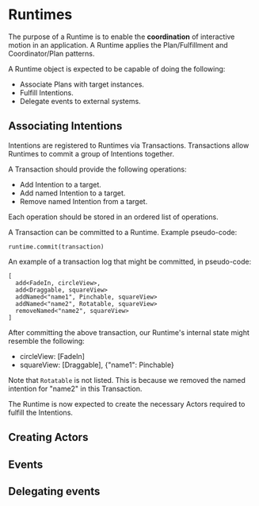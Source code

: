 # Runtimes

The purpose of a Runtime is to enable the **coordination** of interactive motion in an application. A Runtime applies the Plan/Fulfillment and Coordinator/Plan patterns.

A Runtime object is expected to be capable of doing the following:

- Associate Plans with target instances.
- Fulfill Intentions.
- Delegate events to external systems.

## Associating Intentions

Intentions are registered to Runtimes via Transactions. Transactions allow Runtimes to commit a group of Intentions together.

A Transaction should provide the following operations:

- Add Intention to a target.
- Add named Intention to a target.
- Remove named Intention from a target.

Each operation should be stored in an ordered list of operations.

A Transaction can be committed to a Runtime. Example pseudo-code:

    runtime.commit(transaction)

An example of a transaction log that might be committed, in pseudo-code:

    [
      add<FadeIn, circleView>,
      add<Draggable, squareView>
      addNamed<"name1", Pinchable, squareView>
      addNamed<"name2", Rotatable, squareView>
      removeNamed<"name2", squareView>
    ]

After committing the above transaction, our Runtime's internal state might resemble the following:

- circleView: [FadeIn]
- squareView: [Draggable], {"name1": Pinchable}

Note that `Rotatable` is not listed. This is because we removed the named intention for "name2" in this Transaction.

The Runtime is now expected to create the necessary Actors required to fulfill the Intentions.

## Creating Actors



## Events

## Delegating events
